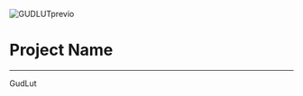 ![GUDLUTprevio](https://github.com/user-attachments/assets/502ab9e1-9e96-4bc1-a4a8-79481524a977)
# Project Name
---
GudLut










